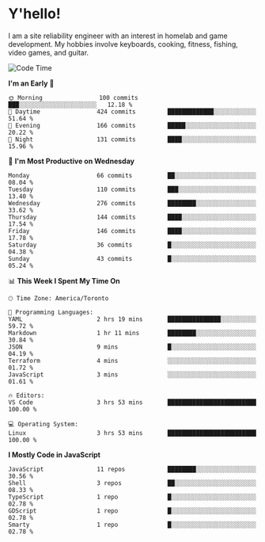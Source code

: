 # Y'hello!
I am a site reliability engineer with an interest in homelab and game development.
My hobbies involve keyboards, cooking, fitness, fishing, video games, and guitar.

<!--START_SECTION:waka-->
![Code Time](http://img.shields.io/badge/Code%20Time-36%20hrs%2025%20mins-blue)

**I'm an Early 🐤** 

```text
🌞 Morning                100 commits         ███░░░░░░░░░░░░░░░░░░░░░░   12.18 % 
🌆 Daytime                424 commits         █████████████░░░░░░░░░░░░   51.64 % 
🌃 Evening                166 commits         █████░░░░░░░░░░░░░░░░░░░░   20.22 % 
🌙 Night                  131 commits         ████░░░░░░░░░░░░░░░░░░░░░   15.96 % 
```
📅 **I'm Most Productive on Wednesday** 

```text
Monday                   66 commits          ██░░░░░░░░░░░░░░░░░░░░░░░   08.04 % 
Tuesday                  110 commits         ███░░░░░░░░░░░░░░░░░░░░░░   13.40 % 
Wednesday                276 commits         ████████░░░░░░░░░░░░░░░░░   33.62 % 
Thursday                 144 commits         ████░░░░░░░░░░░░░░░░░░░░░   17.54 % 
Friday                   146 commits         ████░░░░░░░░░░░░░░░░░░░░░   17.78 % 
Saturday                 36 commits          █░░░░░░░░░░░░░░░░░░░░░░░░   04.38 % 
Sunday                   43 commits          █░░░░░░░░░░░░░░░░░░░░░░░░   05.24 % 
```


📊 **This Week I Spent My Time On** 

```text
🕑︎ Time Zone: America/Toronto

💬 Programming Languages: 
YAML                     2 hrs 19 mins       ███████████████░░░░░░░░░░   59.72 % 
Markdown                 1 hr 11 mins        ████████░░░░░░░░░░░░░░░░░   30.84 % 
JSON                     9 mins              █░░░░░░░░░░░░░░░░░░░░░░░░   04.19 % 
Terraform                4 mins              ░░░░░░░░░░░░░░░░░░░░░░░░░   01.72 % 
JavaScript               3 mins              ░░░░░░░░░░░░░░░░░░░░░░░░░   01.61 % 

🔥 Editors: 
VS Code                  3 hrs 53 mins       █████████████████████████   100.00 % 

💻 Operating System: 
Linux                    3 hrs 53 mins       █████████████████████████   100.00 % 
```

**I Mostly Code in JavaScript** 

```text
JavaScript               11 repos            ████████░░░░░░░░░░░░░░░░░   30.56 % 
Shell                    3 repos             ██░░░░░░░░░░░░░░░░░░░░░░░   08.33 % 
TypeScript               1 repo              █░░░░░░░░░░░░░░░░░░░░░░░░   02.78 % 
GDScript                 1 repo              █░░░░░░░░░░░░░░░░░░░░░░░░   02.78 % 
Smarty                   1 repo              █░░░░░░░░░░░░░░░░░░░░░░░░   02.78 % 
```




<!--END_SECTION:waka-->

